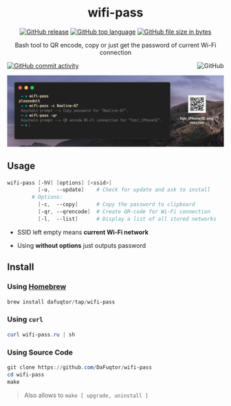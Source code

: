 <h1 align="center">wifi-pass</h1>

<p align="center"><a href="#install"><img src="https://img.shields.io/github/release/dafuqtor/wifi-pass" alt="GitHub release"></a> <a href="#usage"><img alt="GitHub top language" src="https://img.shields.io/github/languages/top/dafuqtor/wifi-pass?color=black"></a> <a href="https://github.com/DaFuqtor/wifi-pass/blob/master/wifi-pass.sh"><img alt="GitHub file size in bytes" src="https://img.shields.io/github/size/dafuqtor/wifi-pass/wifi-pass.sh?label=script%20size"></a></p>

<p align="center">Bash tool to QR encode, copy or just get the password of current Wi-Fi connection</p>

<p><a href="https://github.com/DaFuqtor/wifi-pass/commits/master"><img alt="GitHub commit activity" src="https://img.shields.io/github/commit-activity/m/dafuqtor/wifi-pass?color=darkgray"></a> <a href="https://github.com/DaFuqtor/wifi-pass/blob/master/LICENSE"><img align="right" alt="GitHub" src="https://img.shields.io/github/license/dafuqtor/wifi-pass?color=gray"></a></p>

[![Preview](preview.png)](https://raw.githubusercontent.com/DaFuqtor/wifi-pass/master/preview.png)

## Usage

```powershell
wifi-pass [-hV] [options] [<ssid>]
          [-u,  --update]    # Check for update and ask to install
        # Options:
          [-c,  --copy]      # Copy the password to clipboard
          [-qr, --qrencode]  # Create QR-code for Wi-Fi connection
          [-l,  --list]      # Display a list of all stored networks
```

- SSID left empty means **current Wi-Fi network**

- Using **without options** just outputs password

## Install

### Using [Homebrew](//brew.sh)

```powershell
brew install dafuqtor/tap/wifi-pass
```

### Using `curl`

```powershell
curl wifi-pass.ru | sh
```

### Using Source Code

```powershell
git clone https://github.com/DaFuqtor/wifi-pass
cd wifi-pass
make
```

> Also allows to `make [ upgrade, uninstall ]`
